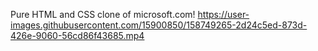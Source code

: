 Pure HTML and CSS clone of microsoft.com!
https://user-images.githubusercontent.com/15900850/158749265-2d24c5ed-873d-426e-9060-56cd86f43685.mp4
